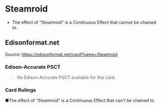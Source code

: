 # Steamroid

*   The effect of “Steamroid” is a Continuous Effect that cannot be chained to.

## Edisonformat.net

Source: https://edisonformat.net/card?name=Steamroid

### Edison-Accurate PSCT

> No Edison-Accurate PSCT available for this card.

### Card Rulings

●The effect of “Steamroid” is a Continuous Effect that can't be chained to.
            